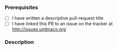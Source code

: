 ### Prerequisites

- [ ] I have written a descriptive pull-request title
- [ ] I have linked this PR to an issue on the tracker at http://issues.umbraco.org

### Description
<!-- A description of the changes proposed in the pull-request -->



<!-- Thanks for contributing to Umbraco CMS! -->
